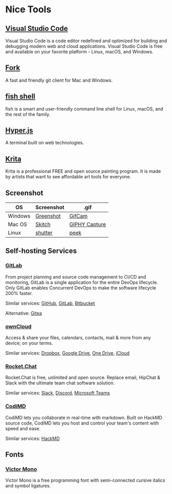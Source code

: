 # Nice Tools

## [Visual Studio Code](https://code.visualstudio.com/)

Visual Studio Code is a code editor redefined and optimized for building and debugging modern web and cloud applications. Visual Studio Code is free and available on your favorite platform - Linux, macOS, and Windows.

## [Fork](https://git-fork.com/)

A fast and friendly git client for Mac and Windows.

## [fish shell](./fish.md)

fish is a smart and user-friendly command line shell for Linux, macOS, and the rest of the family.

## [Hyper.js](https://hyper.is/)

A terminal built on web technologies.

## [Krita](https://krita.org/)

Krita is a professional FREE and open source painting program. It is made by artists that want to see affordable art tools for everyone.

## Screenshot

| OS      | Screenshot                                     | .gif                                                                          |
| ------- | ---------------------------------------------- | ----------------------------------------------------------------------------- |
| Windows | [Greenshot](https://getgreenshot.org/)         | [GifCam](http://blog.bahraniapps.com/gifcam/)                                 |
| Mac OS  | [Skitch](https://evernote.com/products/skitch) | [GIPHY Capture](https://giphy.com/posts/giphy-launches-giphy-capture-for-mac) |
| Linux   | [shutter](http://shutter-project.org/)         | [peek](https://github.com/phw/peek)                                           |

## Self-hosting Services

### [GitLab](https://about.gitlab.com/[])

From project planning and source code management to CI/CD and monitoring, GitLab is a single application for the entire DevOps lifecycle. Only GitLab enables Concurrent DevOps to make the software lifecycle 200% faster.

Similar services: [GitHub](https://github.com/), [GitLab](https://gitlab.com/explore), [Bitbucket](https://bitbucket.org/)

Alternative: [Gitea](https://gitea.io/)

### [ownCloud](https://owncloud.org/)

Access & share your files, calendars, contacts, mail & more from any device; on your terms.

Similar services: [Dropbox](https://www.dropbox.com/), [Google Drive](https://www.google.com/drive/), [One Drive](https://onedrive.live.com/), [iCloud](https://www.icloud.com/)

### [Rocket.Chat](https://rocket.chat/)

Rocket.Chat is free, unlimited and open source. Replace email, HipChat & Slack with the ultimate team chat software solution.

Similar services: [Slack](https://slack.com/), [Discord](https://discordapp.com/), [Microsoft Teams](https://teams.microsoft.com/)

### [CodiMD](https://github.com/hackmdio/codimd)

CodiMD lets you collaborate in real-time with markdown. Built on HackMD source code, CodiMD lets you host and control your team's content with speed and ease.

Similar services: [HackMD](https://hackmd.io/)

## Fonts

### [Victor Mono](https://rubjo.github.io/victor-mono/)

Victor Mono is a free programming font with semi-connected cursive italics and symbol ligatures.
